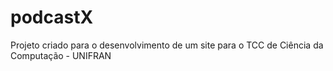# podcastX
Projeto criado para o desenvolvimento de um site para o TCC de Ciência da Computação - UNIFRAN
